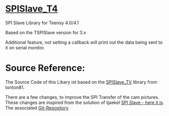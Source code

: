 # [SPISlave_T4](https://github.com/tonton81/SPISlave_T4)
SPI Slave Library for Teensy 4.0/4.1

Based on the TSPISlave version for 3.x

Additional feature, not setting a callback will print out the data being sent to it on serial monitor.


# Source Reference:
The Source Code of this Libary ist based on the [SPISlave_TV](https://github.com/tonton81/SPISlave_T4) library from tonton81. 

There are a few changes, to improve the SPI Transfer of the cam pictures. These changes are inspired from the solution of tjaekel [SPI Slave - here it is](https://forum.pjrc.com/index.php?threads/teensy-4-1-spi-slave-here-it-is.72792/). The associated [Git-Repository](https://github.com/tjaekel/Teesny_4_1
)